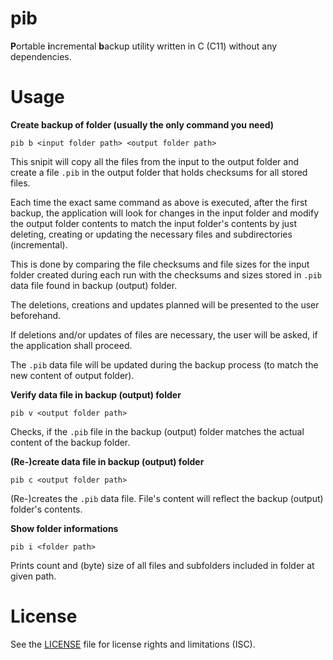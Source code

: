 # pib
**P**ortable **i**ncremental **b**ackup utility written in C (C11) without any dependencies.

# Usage
**Create backup of folder (usually the only command you need)**

`pib b <input folder path> <output folder path>`

This snipit will copy all the files from the input to the output folder and create a file `.pib` in the output folder that holds checksums for all stored files.

Each time the exact same command as above is executed, after the first backup, the application will look for changes in the input folder and modify the output folder contents to match the input folder's contents by just deleting, creating or updating the necessary files and subdirectories (incremental).

This is done by comparing the file checksums and file sizes for the input folder created during each run with the checksums and sizes stored in `.pib` data file found in backup (output) folder.

The deletions, creations and updates planned will be presented to the user beforehand.

If deletions and/or updates of files are necessary, the user will be asked, if the application shall proceed.

The `.pib` data file will be updated during the backup process (to match the new content of output folder).

**Verify data file in backup (output) folder**

`pib v <output folder path>`

Checks, if the `.pib` file in the backup (output) folder matches the actual content of the backup folder.

**(Re-)create data file in backup (output) folder**

`pib c <output folder path>`

(Re-)creates the `.pib` data file. File's content will reflect the backup (output) folder's contents.

**Show folder informations**

`pib i <folder path>`

Prints count and (byte) size of all files and subfolders included in folder at given path.

# License
See the [LICENSE](https://github.com/RhinoDevel/pib/blob/master/LICENSE.md) file for license rights and limitations (ISC).
